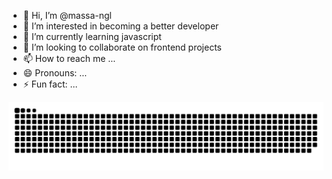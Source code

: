 - 👋 Hi, I’m @massa-ngl
- 👀 I’m interested in becoming a better developer
- 🌱 I’m currently learning javascript
- 💞️ I’m looking to collaborate on frontend projects
- 📫 How to reach me ...
- 😄 Pronouns: ...
- ⚡ Fun fact: ...

![snake gif](https://github.com/massa-ngl/massa-ngl/blob/output/github-snake-dark.svg)

<!---
massa-ngl/massa-ngl is a ✨ special ✨ repository because its `README.md` (this file) appears on your GitHub profile.
You can click the Preview link to take a look at your changes.
--->
